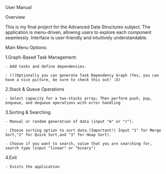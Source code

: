 User Manual

Overview

This is my final project for the Advanced Data Structures subject. The application is menu-driven, allowing users to explore each component seamlessly. Interface is user-friendly and intuitively understandable.

Main Menu Options:

1.Graph-Based Task Management:

	- Add tasks and define dependencies.
 
	- (!)Optionally you can generate Task Dependency Graph (Yes, you can have a nice picture, be sure to check this out! :D)
	
2.Stack & Queue Operations

	- Select capacity for a two-stacks array; Then perform push, pop, enqueue, and dequeue operations with error handling
	
3.Sorting & Searching

	- Manual or random generation of data (input "m" or "r").
 
	- Choose sorting option to sort data.(Important!) Input "1" for Merge Sort,"2" for Quick Sort,and "3" for Heap Sort).
 
	- Choose if you want to search, value that you are searching for, search type (input "linear" or "binary")
	
4.Exit

	- Exists the application
